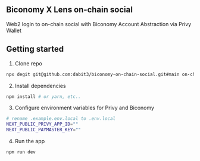 ## Biconomy X Lens on-chain social 

Web2 login to on-chain social with Biconomy Account Abstraction via Privy Wallet

## Getting started

1. Clone repo

```sh
npx degit git@github.com:dabit3/biconomy-on-chain-social.git#main on-chain-social
```

2. Install dependencies

```sh
npm install # or yarn, etc..
```

3. Configure environment variables for Privy and Biconomy

```sh
# rename .example.env.local to .env.local 
NEXT_PUBLIC_PRIVY_APP_ID=""
NEXT_PUBLIC_PAYMASTER_KEY=""
```

4. Run the app

```sh
npm run dev
```